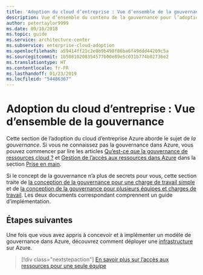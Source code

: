 ```yaml
---
title: 'Adoption du cloud d’entreprise : Vue d’ensemble de la gouvernance'
description: Vue d’ensemble du contenu de la gouvernance pour l’adoption du cloud d’entreprise Azure
author: petertaylor9999
ms.date: 09/10/2018
ms.topic: guide
ms.service: architecture-center
ms.subservice: enterprise-cloud-adoption
ms.openlocfilehash: a59414ff21c2e0b9b498f86ba6f49ddd44209c5a
ms.sourcegitcommit: 1b50810208354577b00e89e5c031b774b02736e2
ms.translationtype: HT
ms.contentlocale: fr-FR
ms.lasthandoff: 01/23/2019
ms.locfileid: "54486367"
---
```

# <a name="enterprise-cloud-adoption-governance-overview"></a>Adoption du cloud d’entreprise : Vue d’ensemble de la gouvernance

Cette section de l’adoption du cloud d’entreprise Azure aborde le sujet de *la gouvernance*. Si vous ne connaissez pas la gouvernance dans Azure, vous pouvez commencer par lire les articles [Qu’est-ce que la gouvernance de ressources cloud ?](../getting-started/what-is-governance.md) et [Gestion de l’accès aux ressources dans Azure](../getting-started/azure-resource-access.md) dans la section [Prise en main](../getting-started/overview.md).

Si le concept de la gouvernance n’a plus de secrets pour vous, cette section traite de [la conception de la gouvernance pour une charge de travail simple](governance-single-team.md) et de [la conception de la gouvernance pour plusieurs équipes et charges de travail](governance-multiple-teams.md). Les deux documents correspondant comprennent un guide d’implémentation.

## <a name="next-steps"></a>Étapes suivantes

Une fois que vous avez appris à concevoir et à implémenter un modèle de gouvernance dans Azure, découvrez comment déployer une [infrastructure](../infrastructure/basic-workload.md) sur Azure.

> [!div class="nextstepaction"]
> [En savoir plus sur l’accès aux ressources pour une seule équipe](governance-single-team.md)